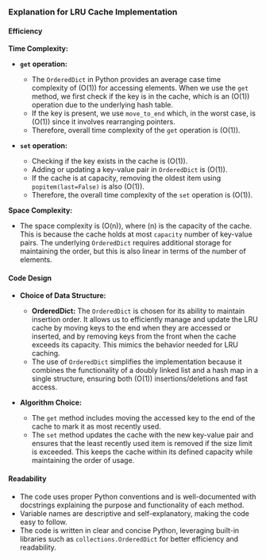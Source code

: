 ### Explanation for LRU Cache Implementation

#### Efficiency

**Time Complexity:**
- **`get` operation:** 
  - The `OrderedDict` in Python provides an average case time complexity of \(O(1)\) for accessing elements. When we use the `get` method, we first check if the key is in the cache, which is an \(O(1)\) operation due to the underlying hash table. 
  - If the key is present, we use `move_to_end` which, in the worst case, is \(O(1)\) since it involves rearranging pointers.
  - Therefore, overall time complexity of the `get` operation is \(O(1)\).

- **`set` operation:** 
  - Checking if the key exists in the cache is \(O(1)\).
  - Adding or updating a key-value pair in `OrderedDict` is \(O(1)\).
  - If the cache is at capacity, removing the oldest item using `popitem(last=False)` is also \(O(1)\).
  - Therefore, the overall time complexity of the `set` operation is \(O(1)\).

**Space Complexity:**
- The space complexity is \(O(n)\), where \(n\) is the capacity of the cache. This is because the cache holds at most `capacity` number of key-value pairs. The underlying `OrderedDict` requires additional storage for maintaining the order, but this is also linear in terms of the number of elements.

#### Code Design

- **Choice of Data Structure:**
  - **OrderedDict:** The `OrderedDict` is chosen for its ability to maintain insertion order. It allows us to efficiently manage and update the LRU cache by moving keys to the end when they are accessed or inserted, and by removing keys from the front when the cache exceeds its capacity. This mimics the behavior needed for LRU caching.
  - The use of `OrderedDict` simplifies the implementation because it combines the functionality of a doubly linked list and a hash map in a single structure, ensuring both \(O(1)\) insertions/deletions and fast access.

- **Algorithm Choice:**
  - The `get` method includes moving the accessed key to the end of the cache to mark it as most recently used.
  - The `set` method updates the cache with the new key-value pair and ensures that the least recently used item is removed if the size limit is exceeded. This keeps the cache within its defined capacity while maintaining the order of usage.

#### Readability

- The code uses proper Python conventions and is well-documented with docstrings explaining the purpose and functionality of each method.
- Variable names are descriptive and self-explanatory, making the code easy to follow.
- The code is written in clear and concise Python, leveraging built-in libraries such as `collections.OrderedDict` for better efficiency and readability.
